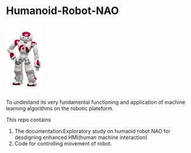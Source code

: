 # Humanoid-Robot-NAO

  ![nao](https://github.com/adisation/Humanoid-Robot-NAO/blob/master/images/doc_naoqi_nao.jpg) 

To undestand its very fundamental functioning and application of machine learning algorithms on the robotic plateform.

  This repo contains
  1. The documentation:Exploratory study on humaoid robot NAO for desdigning enhanced HMI(human machine interaction)
  2. Code for controlling movement of robot.


